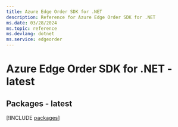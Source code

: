```yaml
---
title: Azure Edge Order SDK for .NET
description: Reference for Azure Edge Order SDK for .NET
ms.date: 03/28/2024
ms.topic: reference
ms.devlang: dotnet
ms.service: edgeorder
---
```

# Azure Edge Order SDK for .NET - latest
## Packages - latest
[!INCLUDE [packages](edge-order-index.md)]
